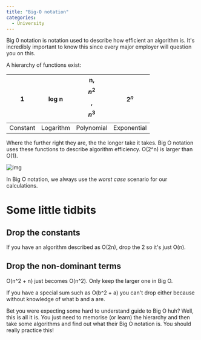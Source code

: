 ```yaml
---
title: "Big-O notation"
categories:
  - University
---
```


Big 0 notation is notation used to describe how efficient an algorithm is. It's incredibly important to know this since every major employer will question you on this.

A hierarchy of functions exist:

1 | log n| n, $$n^2$$, $$n^3$$ | $$2^n$$
--- | --- | --- | ---
Constant | Logarithm | Polynomial | Exponential

Where the further right they are, the the longer take it takes. Big O notation uses these functions to describe algorithm efficiency. O(2^n) is larger than O(1).

![img](https://www.daveperrett.com/images/articles/2010-12-07-comp-sci-101-big-o-notation/Time_Complexity.png)

In Big O notation, we always use the *worst case* scenario for our calculations.

# Some little tidbits

## Drop the constants

If you have an algorithm described as O(2n), drop the 2 so it's just O(n).

## Drop the non-dominant terms

O(n^2 + n) just becomes O(n^2). Only keep the larger one in Big O.

If you have a special sum such as
O(b^2 + a)
you can't drop either because without knowledge of what b and a are.


Bet you were expecting some hard to understand guide to Big O huh? Well, this is all it is. You just need to memorise (or learn) the hierarchy and then take some algorithms and find out what their Big O notation is. You should really practice this!